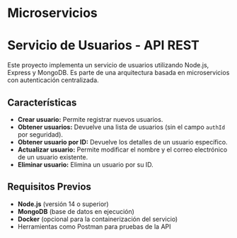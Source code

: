 # Microservicios
# Servicio de Usuarios - API REST

Este proyecto implementa un servicio de usuarios utilizando Node.js, Express y MongoDB. Es parte de una arquitectura basada en microservicios con autenticación centralizada.

## Características

- **Crear usuario:** Permite registrar nuevos usuarios.
- **Obtener usuarios:** Devuelve una lista de usuarios (sin el campo `authId` por seguridad).
- **Obtener usuario por ID:** Devuelve los detalles de un usuario específico.
- **Actualizar usuario:** Permite modificar el nombre y el correo electrónico de un usuario existente.
- **Eliminar usuario:** Elimina un usuario por su ID.

## Requisitos Previos

- **Node.js** (versión 14 o superior)
- **MongoDB** (base de datos en ejecución)
- **Docker** (opcional para la containerización del servicio)
- Herramientas como Postman para pruebas de la API


 
